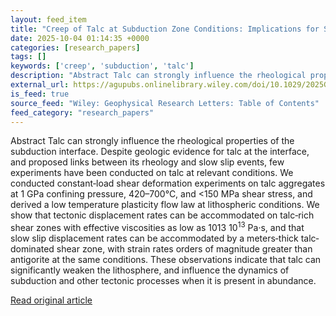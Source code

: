 ```yaml
---
layout: feed_item
title: "Creep of Talc at Subduction Zone Conditions: Implications for Slow Slip and Strength of the Lithosphere"
date: 2025-10-04 01:14:35 +0000
categories: [research_papers]
tags: []
keywords: ['creep', 'subduction', 'talc']
description: "Abstract Talc can strongly influence the rheological properties of the subduction interface"
external_url: https://agupubs.onlinelibrary.wiley.com/doi/10.1029/2025GL116641?af=R
is_feed: true
source_feed: "Wiley: Geophysical Research Letters: Table of Contents"
feed_category: "research_papers"
---
```


Abstract Talc can strongly influence the rheological properties of the subduction interface. Despite geologic evidence for talc at the interface, and proposed links between its rheology and slow slip events, few experiments have been conducted on talc at relevant conditions. We conducted constant‐load shear deformation experiments on talc aggregates at 1 GPa confining pressure, 420–700°C, and <150 MPa shear stress, and derived a low temperature plasticity flow law at lithospheric conditions. We show that tectonic displacement rates can be accommodated on talc‐rich shear zones with effective viscosities as low as 1013 ${10}^{13}$ Pa·s, and that slow slip displacement rates can be accommodated by a meters‐thick talc‐dominated shear zone, with strain rates orders of magnitude greater than antigorite at the same conditions. These observations indicate that talc can significantly weaken the lithosphere, and influence the dynamics of subduction and other tectonic processes when it is present in abundance.

[Read original article](https://agupubs.onlinelibrary.wiley.com/doi/10.1029/2025GL116641?af=R)

